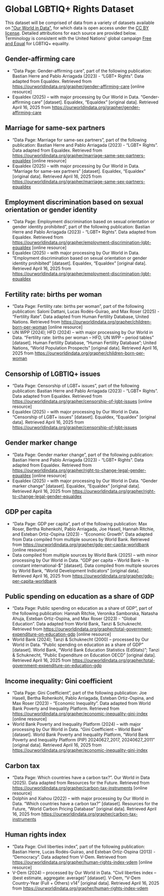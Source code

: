 # Global LGBTIQ+ Rights Dataset

This dataset will be comprised of data from a variety of datasets available on ["Our World in Data"](https://ourworldindata.org/), for which data is open access under the [CC BY license](https://creativecommons.org/licenses/by/4.0/). Detailed attributions for each source are provided below. Terminology is consistent with the United Nations' global campaign [Free and Equal](https://www.unfe.org/) for LGBTIQ+ equality. 

## Gender-affirming care

- “Data Page: Gender-affirming care”, part of the following publication: Bastian Herre and Pablo Arriagada (2023) - “LGBT+ Rights”. Data adapted from Equaldex. Retrieved from https://ourworldindata.org/grapher/gender-affirming-care [online resource]
- Equaldex (2025) – with major processing by Our World in Data. “Gender-affirming care” [dataset]. Equaldex, “Equaldex” [original data]. Retrieved April 16, 2025 from https://ourworldindata.org/grapher/gender-affirming-care

## Marriage for same-sex partners

- “Data Page: Marriage for same-sex partners”, part of the following publication: Bastian Herre and Pablo Arriagada (2023) - “LGBT+ Rights”. Data adapted from Equaldex. Retrieved from https://ourworldindata.org/grapher/marriage-same-sex-partners-equaldex [online resource]
- Equaldex (2025) – with major processing by Our World in Data. “Marriage for same-sex partners” [dataset]. Equaldex, “Equaldex” [original data]. Retrieved April 16, 2025 from https://ourworldindata.org/grapher/marriage-same-sex-partners-equaldex

## Employment discrimination based on sexual orientation or gender identity

- “Data Page: Employment discrimination based on sexual orientation or gender identity prohibited”, part of the following publication: Bastian Herre and Pablo Arriagada (2023) - “LGBT+ Rights”. Data adapted from Equaldex. Retrieved from https://ourworldindata.org/grapher/employment-discrimination-lgbt-equaldex [online resource]
- Equaldex (2025) – with major processing by Our World in Data. “Employment discrimination based on sexual orientation or gender identity prohibited” [dataset]. Equaldex, “Equaldex” [original data]. Retrieved April 16, 2025 from https://ourworldindata.org/grapher/employment-discrimination-lgbt-equaldex

## Fertility rate: births per woman

- “Data Page: Fertility rate: births per woman”, part of the following publication: Saloni Dattani, Lucas Rodés-Guirao, and Max Roser (2025) - “Fertility Rate”. Data adapted from Human Fertility Database, United Nations. Retrieved from https://ourworldindata.org/grapher/children-born-per-woman [online resource]
- UN WPP (2024); HFD (2024) – with major processing by Our World in Data. “Fertility rate: births per woman – HFD, UN WPP – period tables” [dataset]. Human Fertility Database, “Human Fertility Database”; United Nations, “World Population Prospects” [original data]. Retrieved April 16, 2025 from https://ourworldindata.org/grapher/children-born-per-woman

## Censorship of LGBTIQ+ issues

- “Data Page: Censorship of LGBT+ issues”, part of the following publication: Bastian Herre and Pablo Arriagada (2023) - “LGBT+ Rights”. Data adapted from Equaldex. Retrieved from https://ourworldindata.org/grapher/censorship-of-lgbt-issues [online resource]
- Equaldex (2025) – with major processing by Our World in Data. “Censorship of LGBT+ issues” [dataset]. Equaldex, “Equaldex” [original data]. Retrieved April 16, 2025 from https://ourworldindata.org/grapher/censorship-of-lgbt-issues

## Gender marker change

- “Data Page: Gender marker change”, part of the following publication: Bastian Herre and Pablo Arriagada (2023) - “LGBT+ Rights”. Data adapted from Equaldex. Retrieved from https://ourworldindata.org/grapher/right-to-change-legal-gender-equaldex [online resource]
- Equaldex (2025) – with major processing by Our World in Data. “Gender marker change” [dataset]. Equaldex, “Equaldex” [original data]. Retrieved April 16, 2025 from https://ourworldindata.org/grapher/right-to-change-legal-gender-equaldex

## GDP per capita

- “Data Page: GDP per capita”, part of the following publication: Max Roser, Bertha Rohenkohl, Pablo Arriagada, Joe Hasell, Hannah Ritchie, and Esteban Ortiz-Ospina (2023) - “Economic Growth”. Data adapted from Data compiled from multiple sources by World Bank. Retrieved from https://ourworldindata.org/grapher/gdp-per-capita-worldbank [online resource]
- Data compiled from multiple sources by World Bank (2025) – with minor processing by Our World in Data. “GDP per capita – World Bank – In constant international-$” [dataset]. Data compiled from multiple sources by World Bank, “World Development Indicators” [original data]. Retrieved April 16, 2025 from https://ourworldindata.org/grapher/gdp-per-capita-worldbank

## Public spending on education as a share of GDP

- “Data Page: Public spending on education as a share of GDP”, part of the following publication: Hannah Ritchie, Veronika Samborska, Natasha Ahuja, Esteban Ortiz-Ospina, and Max Roser (2023) - “Global Education”. Data adapted from World Bank, Tanzi & Schuknecht. Retrieved from https://ourworldindata.org/grapher/total-government-expenditure-on-education-gdp [online resource]
- World Bank (2024); Tanzi & Schuknecht (2000) – processed by Our World in Data. “Public spending on education as a share of GDP” [dataset]. World Bank, “World Bank Education Statistics (EdStats)”; Tanzi & Schuknecht, “Public Expenditure on Education OECD” [original data]. Retrieved April 16, 2025 from https://ourworldindata.org/grapher/total-government-expenditure-on-education-gdp

## Income inequality: Gini coefficient

- “Data Page: Gini Coefficient”, part of the following publication: Joe Hasell, Bertha Rohenkohl, Pablo Arriagada, Esteban Ortiz-Ospina, and Max Roser (2023) - “Economic Inequality”. Data adapted from World Bank Poverty and Inequality Platform. Retrieved from https://ourworldindata.org/grapher/economic-inequality-gini-index [online resource]
- World Bank Poverty and Inequality Platform (2024) – with major processing by Our World in Data. “Gini Coefficient – World Bank” [dataset]. World Bank Poverty and Inequality Platform, “World Bank Poverty and Inequality Platform (PIP) 20240627_2017, 20240627_2011” [original data]. Retrieved April 16, 2025 from https://ourworldindata.org/grapher/economic-inequality-gini-index

## Carbon tax

- “Data Page: Which countries have a carbon tax?”. Our World in Data (2025). Data adapted from Resources for the Future. Retrieved from https://ourworldindata.org/grapher/carbon-tax-instruments [online resource]
- Dolphin and Xiahou (2022) – with major processing by Our World in Data. “Which countries have a carbon tax?” [dataset]. Resources for the Future, “World Carbon Pricing Database” [original data]. Retrieved April 16, 2025 from https://ourworldindata.org/grapher/carbon-tax-instruments

## Human rights index

- “Data Page: Civil liberties index”, part of the following publication: Bastian Herre, Lucas Rodés-Guirao, and Esteban Ortiz-Ospina (2013) - “Democracy”. Data adapted from V-Dem. Retrieved from https://ourworldindata.org/grapher/human-rights-index-vdem [online resource]
- V-Dem (2024) – processed by Our World in Data. “Civil liberties index – (best estimate, aggregate: average)” [dataset]. V-Dem, “V-Dem Country-Year (Full + Others) v14” [original data]. Retrieved April 16, 2025 from https://ourworldindata.org/grapher/human-rights-index-vdem
